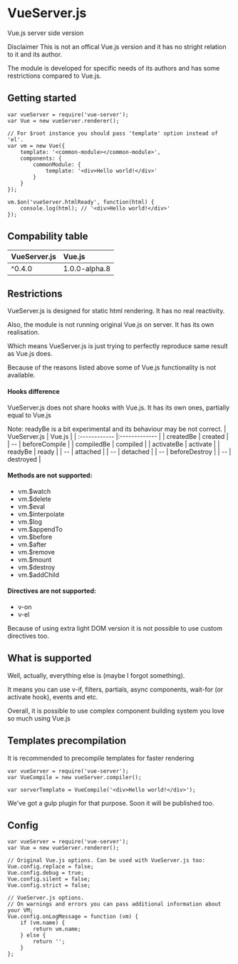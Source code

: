 VueServer.js
========

Vue.js server side version

Disclaimer
This is not an offical Vue.js version and it has no stright relation to it and its author.

The module is developed for specific needs of its authors and has some restrictions compared to Vue.js.

Getting started
---


```
var vueServer = require('vue-server');
var Vue = new vueServer.renderer();

// For $root instance you should pass 'template' option instead of 'el'.
var vm = new Vue({
    template: '<common-module></common-module>',
    components: {
        commonModule: {
            template: '<div>Hello world!</div>'
        }
    }
});

vm.$on('vueServer.htmlReady', function(html) {
    console.log(html); // '<div>Hello world!</div>'
});
```

Compability table
---

| VueServer.js  | Vue.js        |
| :------------ |:------------- |
| ^0.4.0        | 1.0.0-alpha.8 |


Restrictions
---

VueServer.js is designed for static html rendering. It has no real reactivity.

Also, the module is not running original Vue.js on server. It has its own realisation.

Which means VueServer.js is just trying to perfectly reproduce same result as Vue.js does.

Because of the reasons listed above some of Vue.js functionality is not available.


#### Hooks difference
VueServer.js does not share hooks with Vue.js. It has its own ones, partially equal to Vue.js

Note: readyBe is a bit experimental and its behaviour may be not correct.
| VueServer.js  | Vue.js        |
| :------------ |:------------- |
| createdBe     | created       |
| --            | beforeCompile |
| compiledBe    | compiled      |
| activateBe    | activate      |
| readyBe       | ready         |
| --            | attached      |
| --            | detached      |
| --            | beforeDestroy |
| --            | destroyed     |



#### Methods are not supported:
* vm.$watch
* vm.$delete
* vm.$eval
* vm.$interpolate
* vm.$log
* vm.$appendTo
* vm.$before
* vm.$after
* vm.$remove
* vm.$mount
* vm.$destroy
* vm.$addChild


#### Directives are not supported:
* v-on
* v-el

Because of using extra light DOM version it is not possible to use custom directives too.


## What is supported
Well, actually, everything else is (maybe I forgot something).

It means you can use v-if, filters, partials, async components, wait-for (or activate hook), events and etc.

Overall, it is possible to use complex component building system you love so much using Vue.js


Templates precompilation
---

It is recommended to precompile templates for faster rendering

```
var vueServer = require('vue-server');
var VueCompile = new vueServer.compiler();

var serverTemplate = VueCompile('<div>Hello world!</div>');
```

We've got a gulp plugin for that purpose. Soon it will be published too.


Config
---

```
var vueServer = require('vue-server');
var Vue = new vueServer.renderer();

// Original Vue.js options. Can be used with VueServer.js too:
Vue.config.replace = false;
Vue.config.debug = true;
Vue.config.silent = false;
Vue.config.strict = false;

// VueServer.js options.
// On warnings and errors you can pass additional information about your VM;
Vue.config.onLogMessage = function (vm) {
    if (vm.name) {
        return vm.name;
    } else {
        return '';
    }
};
```
